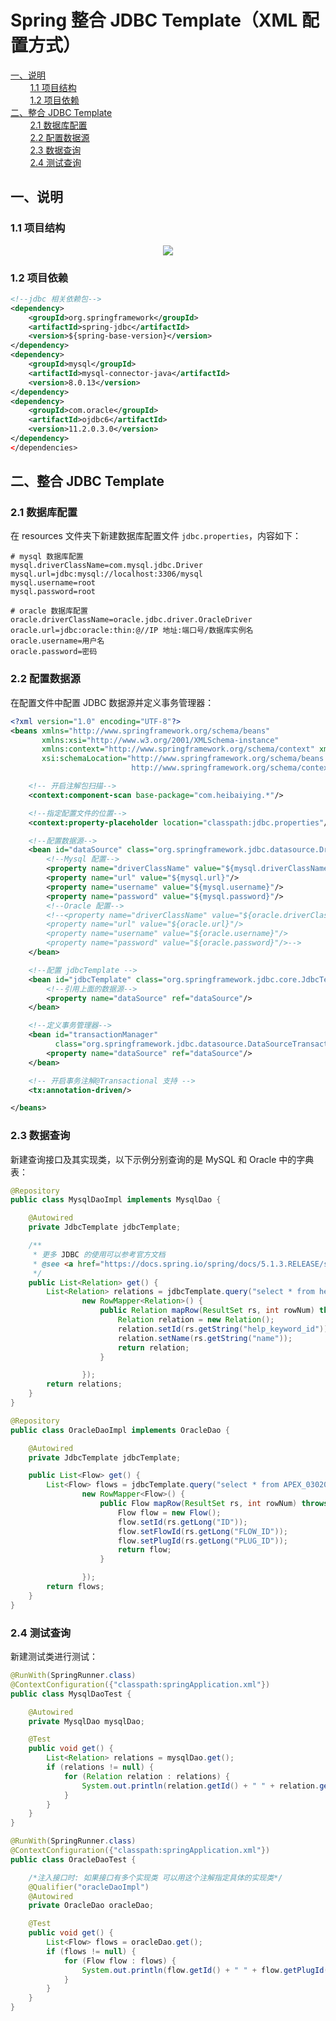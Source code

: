 # Spring 整合 JDBC Template（XML 配置方式）


<nav>
<a href="#一说明">一、说明</a><br/>
&nbsp;&nbsp;&nbsp;&nbsp;&nbsp;&nbsp;&nbsp;&nbsp;<a href="#11--项目结构">1.1  项目结构</a><br/>
&nbsp;&nbsp;&nbsp;&nbsp;&nbsp;&nbsp;&nbsp;&nbsp;<a href="#12--项目依赖">1.2  项目依赖</a><br/>
<a href="#二整合-JDBC-Template">二、整合 JDBC Template</a><br/>
&nbsp;&nbsp;&nbsp;&nbsp;&nbsp;&nbsp;&nbsp;&nbsp;<a href="#21-数据库配置">2.1 数据库配置</a><br/>
&nbsp;&nbsp;&nbsp;&nbsp;&nbsp;&nbsp;&nbsp;&nbsp;<a href="#22-配置数据源">2.2 配置数据源</a><br/>
&nbsp;&nbsp;&nbsp;&nbsp;&nbsp;&nbsp;&nbsp;&nbsp;<a href="#23-数据查询">2.3 数据查询</a><br/>
&nbsp;&nbsp;&nbsp;&nbsp;&nbsp;&nbsp;&nbsp;&nbsp;<a href="#24-测试查询">2.4 测试查询</a><br/>
</nav>

## 一、说明

### 1.1  项目结构

<div align="center"> <img src="https://gitee.com/heibaiying/spring-samples-for-all/raw/master/pictures/spring-jdbc.png"/> </div>

### 1.2  项目依赖

```xml
<!--jdbc 相关依赖包-->
<dependency>
    <groupId>org.springframework</groupId>
    <artifactId>spring-jdbc</artifactId>
    <version>${spring-base-version}</version>
</dependency>
<dependency>
    <groupId>mysql</groupId>
    <artifactId>mysql-connector-java</artifactId>
    <version>8.0.13</version>
</dependency>
<dependency>
    <groupId>com.oracle</groupId>
    <artifactId>ojdbc6</artifactId>
    <version>11.2.0.3.0</version>
</dependency>
</dependencies>
```



## 二、整合 JDBC Template

### 2.1 数据库配置

在 resources 文件夹下新建数据库配置文件 `jdbc.properties`，内容如下：

```properties
# mysql 数据库配置
mysql.driverClassName=com.mysql.jdbc.Driver
mysql.url=jdbc:mysql://localhost:3306/mysql
mysql.username=root
mysql.password=root

# oracle 数据库配置
oracle.driverClassName=oracle.jdbc.driver.OracleDriver
oracle.url=jdbc:oracle:thin:@//IP 地址:端口号/数据库实例名
oracle.username=用户名
oracle.password=密码
```

### 2.2 配置数据源

在配置文件中配置 JDBC 数据源并定义事务管理器：

```xml
<?xml version="1.0" encoding="UTF-8"?>
<beans xmlns="http://www.springframework.org/schema/beans"
       xmlns:xsi="http://www.w3.org/2001/XMLSchema-instance"
       xmlns:context="http://www.springframework.org/schema/context" xmlns:tx="http://www.springframework.org/schema/tx"
       xsi:schemaLocation="http://www.springframework.org/schema/beans http://www.springframework.org/schema/beans/spring-beans.xsd
                           http://www.springframework.org/schema/context http://www.springframework.org/schema/context/spring-context-4.1.xsd http://www.springframework.org/schema/tx http://www.springframework.org/schema/tx/spring-tx.xsd">

    <!-- 开启注解包扫描-->
    <context:component-scan base-package="com.heibaiying.*"/>

    <!--指定配置文件的位置-->
    <context:property-placeholder location="classpath:jdbc.properties"/>

    <!--配置数据源-->
    <bean id="dataSource" class="org.springframework.jdbc.datasource.DriverManagerDataSource">
        <!--Mysql 配置-->
        <property name="driverClassName" value="${mysql.driverClassName}"/>
        <property name="url" value="${mysql.url}"/>
        <property name="username" value="${mysql.username}"/>
        <property name="password" value="${mysql.password}"/>
        <!--Oracle 配置-->
        <!--<property name="driverClassName" value="${oracle.driverClassName}"/>
        <property name="url" value="${oracle.url}"/>
        <property name="username" value="${oracle.username}"/>
        <property name="password" value="${oracle.password}"/>-->
    </bean>

    <!--配置 jdbcTemplate -->
    <bean id="jdbcTemplate" class="org.springframework.jdbc.core.JdbcTemplate">
        <!--引用上面的数据源-->
        <property name="dataSource" ref="dataSource"/>
    </bean>

    <!--定义事务管理器-->
    <bean id="transactionManager"
          class="org.springframework.jdbc.datasource.DataSourceTransactionManager">
        <property name="dataSource" ref="dataSource"/>
    </bean>

    <!-- 开启事务注解@Transactional 支持 -->
    <tx:annotation-driven/>

</beans>
```

### 2.3 数据查询

新建查询接口及其实现类，以下示例分别查询的是 MySQL 和 Oracle 中的字典表：

```java
@Repository
public class MysqlDaoImpl implements MysqlDao {

    @Autowired
    private JdbcTemplate jdbcTemplate;

    /**
     * 更多 JDBC 的使用可以参考官方文档
     * @see <a href="https://docs.spring.io/spring/docs/5.1.3.RELEASE/spring-framework-reference/data-access.html#jdbc-JdbcTemplate">JdbcTemplate</a>
     */
    public List<Relation> get() {
        List<Relation> relations = jdbcTemplate.query("select * from help_keyword where help_keyword_id = ? ", new Object[]{691},
                new RowMapper<Relation>() {
                    public Relation mapRow(ResultSet rs, int rowNum) throws SQLException {
                        Relation relation = new Relation();
                        relation.setId(rs.getString("help_keyword_id"));
                        relation.setName(rs.getString("name"));
                        return relation;
                    }

                });
        return relations;
    }
}

```

```java
@Repository
public class OracleDaoImpl implements OracleDao {

    @Autowired
    private JdbcTemplate jdbcTemplate;

    public List<Flow> get() {
        List<Flow> flows = jdbcTemplate.query("select * from APEX_030200.WWV_FLOW_CALS where ID = ? ", new Object[]{217584603977429772L},
                new RowMapper<Flow>() {
                    public Flow mapRow(ResultSet rs, int rowNum) throws SQLException {
                        Flow flow = new Flow();
                        flow.setId(rs.getLong("ID"));
                        flow.setFlowId(rs.getLong("FLOW_ID"));
                        flow.setPlugId(rs.getLong("PLUG_ID"));
                        return flow;
                    }

                });
        return flows;
    }
}
```

### 2.4 测试查询

新建测试类进行测试：

```java
@RunWith(SpringRunner.class)
@ContextConfiguration({"classpath:springApplication.xml"})
public class MysqlDaoTest {

    @Autowired
    private MysqlDao mysqlDao;

    @Test
    public void get() {
        List<Relation> relations = mysqlDao.get();
        if (relations != null) {
            for (Relation relation : relations) {
                System.out.println(relation.getId() + " " + relation.getName());
            }
        }
    }
}
```

```java
@RunWith(SpringRunner.class)
@ContextConfiguration({"classpath:springApplication.xml"})
public class OracleDaoTest {

    /*注入接口时: 如果接口有多个实现类 可以用这个注解指定具体的实现类*/
    @Qualifier("oracleDaoImpl")
    @Autowired
    private OracleDao oracleDao;

    @Test
    public void get() {
        List<Flow> flows = oracleDao.get();
        if (flows != null) {
            for (Flow flow : flows) {
                System.out.println(flow.getId() + " " + flow.getPlugId());
            }
        }
    }
}

```

